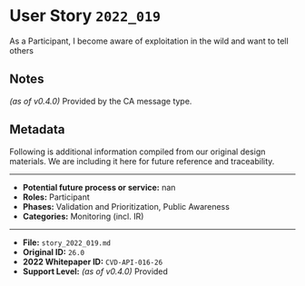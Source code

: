 
# User Story `2022_019` #

<!-- story-start -->As a Participant, I become aware of exploitation in the wild and want to tell others<!-- story-end -->

## Notes ##

*(as of v0.4.0)*
Provided by the CA message type.


## Metadata ##

Following is additional information compiled from our original design materials.
We are including it here for future reference and traceability.

---

- **Potential future process or service:** nan
- **Roles:** Participant
- **Phases:** Validation and Prioritization, Public Awareness
- **Categories:** Monitoring (incl. IR)

---

- **File:** `story_2022_019.md`
- **Original ID:** `26.0`
- **2022 Whitepaper ID:** `CVD-API-016-26`
- **Support Level:** *(as of v0.4.0)* Provided
